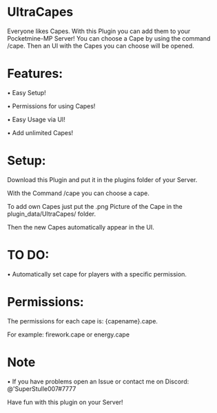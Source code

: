 # UltraCapes
Everyone likes Capes. With this Plugin you can add them to your Pocketmine-MP Server! 
You can choose a Cape by using the command /cape. Then an UI with the Capes you can choose will be opened.


# Features:

• Easy Setup!
   
• Permissions for using Capes!
   
• Easy Usage via UI!
  
• Add unlimited Capes!


# Setup:

Download this Plugin and put it in the plugins folder of your Server.

With the Command /cape you can choose a cape.

To add own Capes just put the .png Picture of the Cape in the plugin_data/UltraCapes/ folder. 

Then the new Capes automatically appear in the UI.

# TO DO:

• Automatically set cape for players with a specific permission.


# Permissions:

The permissions for each cape is: {capename}.cape.

For example: firework.cape or energy.cape


# Note


• If you have problems open an Issue or contact me on Discord:
  @'SuperStulle007#7777

Have fun with this plugin on your Server!
 
